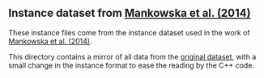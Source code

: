 ## Instance dataset from [Mankowska et al. (2014)](https://link.springer.com/article/10.1007/s10729-013-9243-1)

These instance files come from the instance dataset used in the work of  [Mankowska et al. (2014)](https://link.springer.com/article/10.1007/s10729-013-9243-1).

This directory contains a mirror of all data from the [original dataset](http://prodlog.wiwi.uni-halle.de/forschung/research_data/hhcrsp/), with a small change in the instance format to ease the reading by the C++ code.

